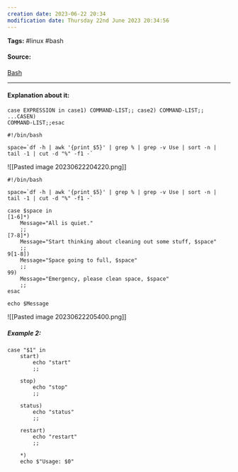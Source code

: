 ```yaml
---
creation date: 2023-06-22 20:34
modification date: Thursday 22nd June 2023 20:34:56
---
```


**Tags:** #linux #bash 

#### Source:
[Bash](https://tldp.org/LDP/Bash-Beginners-Guide/html/sect_07_03.html)

--------------------------------------

#### Explanation about it:

```
case EXPRESSION in case1) COMMAND-LIST;; case2) COMMAND-LIST;; ...CASEN)
COMMAND-LIST;;esac
```

```
#!/bin/bash

space=`df -h | awk '{print $5}' | grep % | grep -v Use | sort -n | tail -1 | cut -d "%" -f1 -`
```

![[Pasted image 20230622204220.png]]


```
#!/bin/bash

space=`df -h | awk '{print $5}' | grep % | grep -v Use | sort -n | tail -1 | cut -d "%" -f1 -`

case $space in
[1-6]*)
    Message="All is quiet."
    ;;
[7-8]*)
    Message="Start thinking about cleaning out some stuff, $space"
    ;;
9[1-8])
    Message="Space going to full, $space"
    ;;
99)
    Message="Emergency, please clean space, $space"
    ;;
esac

echo $Message
```

![[Pasted image 20230622205400.png]]


##### Example 2:

```
case "$1" in
    start)
        echo "start"
        ;;

    stop)
        echo "stop"
        ;;

    status)
        echo "status"
        ;;

    restart)
        echo "restart"
        ;;

    *)
    echo $"Usage: $0"
```